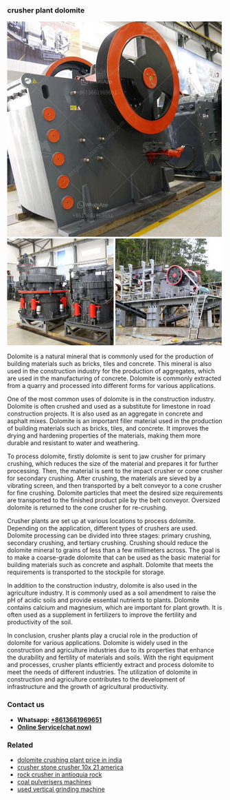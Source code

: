 <h3>crusher plant dolomite</h3><img src='1706755683.jpg' alt=''><p>Dolomite is a natural mineral that is commonly used for the production of building materials such as bricks, tiles and concrete. This mineral is also used in the construction industry for the production of aggregates, which are used in the manufacturing of concrete. Dolomite is commonly extracted from a quarry and processed into different forms for various applications.</p><p>One of the most common uses of dolomite is in the construction industry. Dolomite is often crushed and used as a substitute for limestone in road construction projects. It is also used as an aggregate in concrete and asphalt mixes. Dolomite is an important filler material used in the production of building materials such as bricks, tiles, and concrete. It improves the drying and hardening properties of the materials, making them more durable and resistant to water and weathering.</p><p>To process dolomite, firstly dolomite is sent to jaw crusher for primary crushing, which reduces the size of the material and prepares it for further processing. Then, the material is sent to the impact crusher or cone crusher for secondary crushing. After crushing, the materials are sieved by a vibrating screen, and then transported by a belt conveyor to a cone crusher for fine crushing. Dolomite particles that meet the desired size requirements are transported to the finished product pile by the belt conveyor. Oversized dolomite is returned to the cone crusher for re-crushing.</p><p>Crusher plants are set up at various locations to process dolomite. Depending on the application, different types of crushers are used. Dolomite processing can be divided into three stages: primary crushing, secondary crushing, and tertiary crushing. Crushing should reduce the dolomite mineral to grains of less than a few millimeters across. The goal is to make a coarse-grade dolomite that can be used as the basic material for building materials such as concrete and asphalt. Dolomite that meets the requirements is transported to the stockpile for storage.</p><p>In addition to the construction industry, dolomite is also used in the agriculture industry. It is commonly used as a soil amendment to raise the pH of acidic soils and provide essential nutrients to plants. Dolomite contains calcium and magnesium, which are important for plant growth. It is often used as a supplement in fertilizers to improve the fertility and productivity of the soil.</p><p>In conclusion, crusher plants play a crucial role in the production of dolomite for various applications. Dolomite is widely used in the construction and agriculture industries due to its properties that enhance the durability and fertility of materials and soils. With the right equipment and processes, crusher plants efficiently extract and process dolomite to meet the needs of different industries. The utilization of dolomite in construction and agriculture contributes to the development of infrastructure and the growth of agricultural productivity.</p><h3>Contact us</h3><ul><li><strong>Whatsapp:&nbsp;<a href="https://wa.me/8613661969651">+8613661969651</a></strong></li><li><a href="https://swt.shibang-china.com/?git&amp;zhl&amp;crusher plant dolomite"><strong>Online Service(chat now)</strong></a></li></ul><h3>Related</h3><ul><li><a href='dolomite crushing plant price in india.md'>dolomite crushing plant price in india</a></li><li><a href='crusher stone crusher 10x 21 america.md'>crusher stone crusher 10x 21 america</a></li><li><a href='rock crusher in antioquia rock.md'>rock crusher in antioquia rock</a></li><li><a href='coal pulverisers machines.md'>coal pulverisers machines</a></li><li><a href='used vertical grinding machine.md'>used vertical grinding machine</a></li></ul>